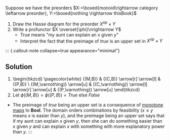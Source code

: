 Suppose we have the preorders 
$X:=\boxed{monoid\rightarrow category \leftarrow preorder}, Y:=\boxed{nothing \rightarrow thisBook}$

1. Draw the Hasse diagram for the preorder $X^{op} \times Y$
2. Write a profunctor $X \overset{\phi}\nrightarrow Y$
    - True means "my aunt can explain an $x$ given $y$"
    - Interpret the fact that the preimage of *true* is an upper 
      set in $X^{op}\times Y$

::: {.callout-note collapse=true appearance="minimal"}
## Solution
1.  \begin{tikzcd} \pagecolor{white}
              {(M,B)}                     & {(C,B)} \arrow[r] \arrow[l]                     & {(P,B)}                     \\
              {(M,\varnothing)} \arrow[u] & {(C,\varnothing)} \arrow[l] \arrow[r] \arrow[u] & {(P,\varnothing)} \arrow[u]
            \end{tikzcd}
2.  Let $\phi((M,B))=\phi((P,B))=True$ else $False$
  - The preimage of *true* being an upper set is a consequence of 
    [monotone maps](/docs/math/defs/monotone_map.qmd) to **Bool**. The domain 
    orders combinations by feasibility ($x\leq y$ means $x$ is easier than 
    $y$), and the preimage being an upper set says that if my aunt can 
    explain $x$ given $y$, then she can do something easier than $x$ given 
    $y$ and can explain $x$ with something with more explanatory 
    power than $y$.
:::
